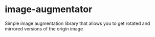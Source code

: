 # image-augmentator
Simple image augmentation library that allows you to get rotated and mirrored versions of the origin image

